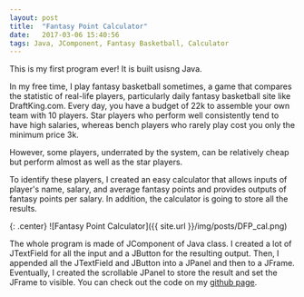 ```yaml
---
layout: post
title:  "Fantasy Point Calculator"
date:   2017-03-06 15:40:56
tags: Java, JComponent, Fantasy Basketball, Calculator
---
```


This is my first program ever! It is built usisng Java.

In my free time, I play fantasy basketball sometimes, a game that compares the statistic of real-life players, particularly daily fantasy basketball site like DraftKing.com. Every day, you have a budget of 22k to assemble your own team with 10 players. Star players who perform well consistently tend to have high salaries, whereas bench players who rarely play cost you only the minimum price 3k. 

However, some players, underrated by the system, can be relatively cheap but perform almost as well as the star players.

To identify these players, I created an easy calculator that allows inputs of player's name, salary, and average fantasy points and provides outputs of fantasy points per salary. In addition, the calculator is going to store all the results. 

{: .center}
![Fantasy Point Calculator]({{ site.url }}/img/posts/DFP_cal.png)

The whole program is made of JComponent of Java class. I created a lot of JTextField for all the input and a JButton for the resulting output. Then, I appended all the JTextField and JButton into a JPanel and then to a JFrame. Eventually, I created the scrollable JPanel to store the result and set the JFrame to visible. You can check out the code on my [github page].

[github page]: https://github.com/edward0414/FantasyPoint_calculator
